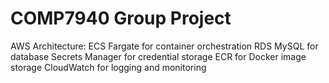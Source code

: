 # COMP7940 Group Project

AWS Architecture:
ECS Fargate for container orchestration
RDS MySQL for database
Secrets Manager for credential storage
ECR for Docker image storage
CloudWatch for logging and monitoring